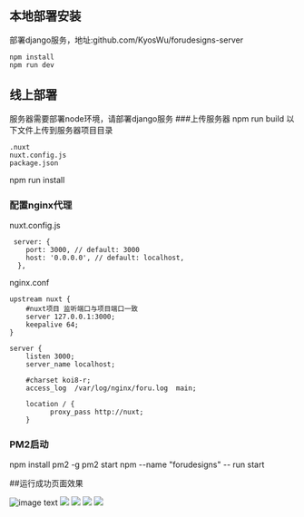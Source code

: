 ## 本地部署安装
部署django服务，地址:github.com/KyosWu/forudesigns-server
```
npm install
npm run dev
```
## 线上部署
服务器需要部署node环境，请部署django服务
###上传服务器
npm run build
以下文件上传到服务器项目目录
```
.nuxt
nuxt.config.js
package.json
```
npm run install
### 配置nginx代理
nuxt.config.js
```
 server: {
    port: 3000, // default: 3000
    host: '0.0.0.0', // default: localhost,
  },
```
nginx.conf
```
upstream nuxt {
    #nuxt项目 监听端口与项目端口一致
    server 127.0.0.1:3000;
    keepalive 64;
}

server {
    listen 3000;
    server_name localhost;

    #charset koi8-r;
    access_log  /var/log/nginx/foru.log  main;

    location / {
		  proxy_pass http://nuxt;
    }
```
### PM2启动
npm install pm2 -g
pm2 start npm --name "forudesigns" -- run start


##运行成功页面效果

![image text](https://github.com/KyosWu/forudesigns-front/blob/master/static/images/1.PNG)
![](https://github.com/KyosWu/forudesigns-front/blob/master/static/images/2.PNG)
![](https://github.com/KyosWu/forudesigns-front/blob/master/static/images/3.PNG)
![](https://github.com/KyosWu/forudesigns-front/blob/master/static/images/4.PNG)
![](https://github.com/KyosWu/forudesigns-front/blob/master/static/images/5.PNG)
